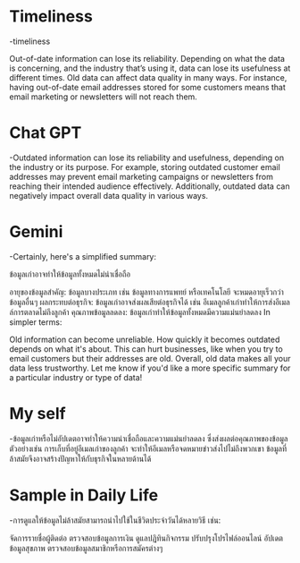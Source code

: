 # Timeliness
-timeliness

Out-of-date information can lose its reliability. Depending on what the data is concerning, and the industry that’s using it, data can lose its usefulness at different times. Old data can affect data quality in many ways. For instance, having out-of-date email addresses stored for some customers means that email marketing or newsletters will not reach them.

# Chat GPT
-Outdated information can lose its reliability and usefulness, depending on the industry or its purpose. For example, storing outdated customer email addresses may prevent email marketing campaigns or newsletters from reaching their intended audience effectively. Additionally, outdated data can negatively impact overall data quality in various ways.

# Gemini
-Certainly, here's a simplified summary:

ข้อมูลเก่าอาจทำให้ข้อมูลทั้งหมดไม่น่าเชื่อถือ

อายุของข้อมูลสำคัญ: ข้อมูลบางประเภท เช่น ข้อมูลทางการแพทย์ หรือเทคโนโลยี จะหมดอายุเร็วกว่าข้อมูลอื่นๆ
ผลกระทบต่อธุรกิจ: ข้อมูลเก่าอาจส่งผลเสียต่อธุรกิจได้ เช่น อีเมลลูกค้าเก่าทำให้การส่งอีเมลล์การตลาดไม่ถึงลูกค้า
คุณภาพข้อมูลลดลง: ข้อมูลเก่าทำให้ข้อมูลทั้งหมดมีความแม่นยำลดลง
In simpler terms:

Old information can become unreliable.
How quickly it becomes outdated depends on what it's about.
This can hurt businesses, like when you try to email customers but their addresses are old.
Overall, old data makes all your data less trustworthy.
Let me know if you'd like a more specific summary for a particular industry or type of data!

# My self
-ข้อมูลเก่าหรือไม่อัปเดตอาจทำให้ความน่าเชื่อถือและความแม่นยำลดลง ซึ่งส่งผลต่อคุณภาพของข้อมูล ตัวอย่างเช่น การเก็บที่อยู่อีเมลเก่าของลูกค้า จะทำให้อีเมลหรือจดหมายข่าวส่งไปไม่ถึงพวกเขา ข้อมูลที่ล้าสมัยจึงอาจสร้างปัญหาให้กับธุรกิจในหลายด้านได้

# Sample in Daily Life
-การดูแลให้ข้อมูลไม่ล้าสมัยสามารถนำไปใช้ในชีวิตประจำวันได้หลายวิธี เช่น:

จัดการรายชื่อผู้ติดต่อ
ตรวจสอบข้อมูลการเงิน
ดูแลปฏิทินกิจกรรม
ปรับปรุงโปรไฟล์ออนไลน์
อัปเดตข้อมูลสุขภาพ
ตรวจสอบข้อมูลสมาชิกหรือการสมัครต่างๆ
